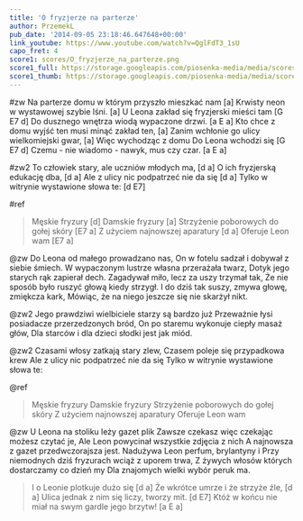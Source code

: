```yaml
---
title: 'O fryzjerze na parterze'
author: PrzemekL
pub_date: '2014-09-05 23:18:46.647648+00:00'
link_youtube: https://www.youtube.com/watch?v=QglFdT3_1sU
capo_fret: 4
score1: scores/O_fryzjerze_na_parterze.png
score1_full: https://storage.googleapis.com/piosenka-media/media/scores/O_fryzjerze_na_parterze.png
score1_thumb: https://storage.googleapis.com/piosenka-media/media/scores/O_fryzjerze_na_parterze.png.180x0_q85_upscale.jpg
---
```


#zw
Na parterze domu w którym przyszło mieszkać nam [a]
Krwisty neon w wystawowej szybie lśni. [a]
U Leona zakład się fryzjerski mieści tam [G E7 d]
Do dusznego wnętrza wiodą wypaczone drzwi. [a E a]
Kto chce z domu wyjść ten musi minąć zakład ten, [a]
Zanim wchłonie go ulicy wielkomiejski gwar, [a]
Więc wychodząc z domu Do Leona wchodzi się [G E7 d]
Czemu - nie wiadomo - nawyk, mus czy czar. [a E a]

#zw2
To człowiek stary, ale uczniów młodych ma, [d a]
O ich fryzjerską edukację dba, [d a]
Ale z ulicy nic podpatrzeć nie da się [d a]
Tylko w witrynie wystawione słowa te: [d E7]

#ref
>Męskie fryzury [d]
>Damskie fryzury [a]
>Strzyżenie poborowych do gołej skóry [E7 a]
>Z użyciem najnowszej aparatury [d a]
>Oferuje Leon wam [E7 a]

@zw
Do Leona od małego prowadzano nas,
On w fotelu sadzał i dobywał z siebie śmiech.
W wypaczonym lustrze własna przerażała twarz,
Dotyk jego starych rąk zapierał dech.
Zagadywał miło, lecz za uszy trzymał tak,
Że nie sposób było ruszyć głową kiedy strzygł.
I do dziś tak suszy, zmywa głowę, zmiękcza kark,
Mówiąc, że na niego jeszcze się nie skarżył nikt.

@zw2
Jego prawdziwi wielbiciele starzy są bardzo już
Przeważnie łysi posiadacze przerzedzonych bród,
On po staremu wykonuje ciepły masaż głów,
Dla starców i dla dzieci słodki jest jak miód.

@zw2
Czasami włosy zatkają stary zlew,
Czasem poleje się przypadkowa krew
Ale z ulicy nic podpatrzeć nie da się
Tylko w witrynie wystawione słowa te:

@ref
>Męskie fryzury
>Damskie fryzury
>Strzyżenie poborowych do gołej skóry
>Z użyciem najnowszej aparatury
>Oferuje Leon wam

@zw
U Leona na stoliku leży gazet plik
Zawsze czekasz więc czekając możesz czytać je,
Ale Leon powycinał wszystkie zdjęcia z nich
A najnowsza z gazet przedwczorajsza jest.
Nadużywa Leon perfum, brylantyny i
Przy niemodnych dziś fryzurach wciąż z uporem trwa,
Z żywych włosów których dostarczamy co dzień my
Dla znajomych wielki wybór peruk ma.

>I o Leonie plotkuje dużo się [d a]
>Że wkrótce umrze i że strzyże źle, [d a]
>Ulica jednak z nim się liczy, tworzy mit. [d E7]
>Któż w końcu nie miał na swym gardle jego brzytw! [a E a]